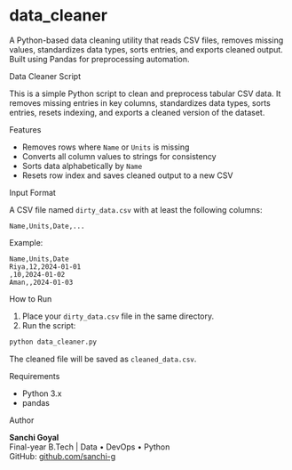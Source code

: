 # data_cleaner
A Python-based data cleaning utility that reads CSV files, removes missing values, standardizes data types, sorts entries, and exports cleaned output. Built using Pandas for preprocessing automation.

Data Cleaner Script

This is a simple Python script to clean and preprocess tabular CSV data. It removes missing entries in key columns, standardizes data types, sorts entries, resets indexing, and exports a cleaned version of the dataset.

Features

- Removes rows where `Name` or `Units` is missing
- Converts all column values to strings for consistency
- Sorts data alphabetically by `Name`
- Resets row index and saves cleaned output to a new CSV

Input Format

A CSV file named `dirty_data.csv` with at least the following columns:

```
Name,Units,Date,...
```

Example:
```csv
Name,Units,Date
Riya,12,2024-01-01
,10,2024-01-02
Aman,,2024-01-03
```

How to Run

1. Place your `dirty_data.csv` file in the same directory.
2. Run the script:
```bash
python data_cleaner.py
```

The cleaned file will be saved as `cleaned_data.csv`.

Requirements

- Python 3.x
- pandas



Author

**Sanchi Goyal**  
Final-year B.Tech | Data • DevOps • Python  
GitHub: [github.com/sanchi-g](https://github.com/sanchi-g)
